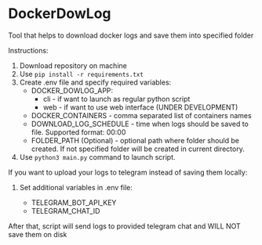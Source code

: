 # DockerDowLog
Tool that helps to download docker logs and save them into specified folder

Instructions:
1) Download repository on machine
2) Use ``pip install -r requirements.txt``
2) Create .env file and specify required variables:
    - DOCKER_DOWLOG_APP:
      * cli - if want to launch as regular python script
      * web - if want to use web interface (UNDER DEVELOPMENT)
    - DOCKER_CONTAINERS - comma separated list of containers names
    - DOWNLOAD_LOG_SCHEDULE - time when logs should be saved to file. Supported format: 00:00
    - FOLDER_PATH (Optional) - optional path where folder should be created. 
If not specified folder will be created in current directory.
3) Use ``python3 main.py`` command to launch script.


If you want to upload your logs to telegram instead of saving them locally:
1) Set additional variables in .env file:

   - TELEGRAM_BOT_API_KEY
   - TELEGRAM_CHAT_ID

After that, script will send logs to provided telegram chat and WILL NOT save them on disk
